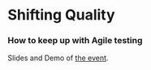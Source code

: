 # Shifting Quality
### How to keep up with Agile testing

Slides and Demo of [the event](http://dev.bg/%D1%81%D1%8A%D0%B1%D0%B8%D1%82%D0%B8%D0%B5/shifting-quality-how-to-keep-up-with-agile-testing/).
